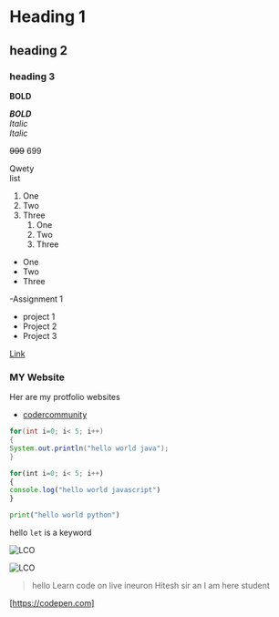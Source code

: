 # Heading 1

## heading 2

### heading 3

**BOLD**

**_BOLD_**  
_Italic_  
_Italic_

~~999~~ 699

Qwety  
list

1. One
1. Two
1. Three
   1. One
   1. Two
   1. Three

- One
- Two
- Three

-Assignment 1

- project 1
- Project 2
- Project 3

[Link](https://google.com "google")

### MY Website

Her are my protfolio websites

- [codercommunity](web.codercommunity.io "codercommunity")

```java
for(int i=0; i< 5; i++)
{
System.out.println("hello world java");
}
```

```javascript
for(int i=0; i< 5; i++)
{
console.log("hello world javascript")
}
```

```python
print("hello world python")
```

hello `let` is a keyword

![LCO](https://learncodeonline.in/mascot.png)

![LCO](../../../Desktop/Ineourn%20assignment/1st/assets)

> hello Learn code on live ineuron Hitesh sir an I am here student

[https://codepen.com]
